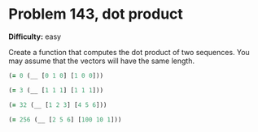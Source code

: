 # Problem 143, dot product

**Difficulty:** easy

Create a function that computes the dot product of two sequences. You may assume that the vectors will have the same length.

```clj
(= 0 (__ [0 1 0] [1 0 0]))
```

```clj
(= 3 (__ [1 1 1] [1 1 1]))
```

```clj
(= 32 (__ [1 2 3] [4 5 6]))
```

```clj
(= 256 (__ [2 5 6] [100 10 1]))
```
